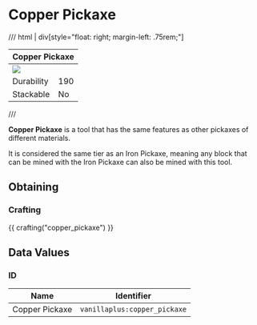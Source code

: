 # Copper Pickaxe

/// html | div[style="float: right; margin-left: .75rem;"]
<table>
  <thead>
    <tr>
      <th style="text-align: center;" colspan="2">Copper Pickaxe</td>
    </tr>
  </thead>
  <tbody>
    <tr>
      <td colspan="2"><img src="../../../assets/img/items/copper_pickaxe.png" style="max-width: 250px;">
    </tr>
    <tr>
      <td>Durability</td>
      <td>190</td>
    </tr>
    <tr>
      <td>Stackable</td>
      <td>No</td>
    </tr>
  </tbody>
</table>
///

**Copper Pickaxe** is a tool that has the same features as other pickaxes of different materials.

It is considered the same tier as an Iron Pickaxe, meaning any block that can be mined with the Iron Pickaxe can also be mined with this tool.

## Obtaining

### Crafting

{{ crafting("copper_pickaxe") }}

## Data Values

### ID

| Name           | Identifier                   |
|----------------|------------------------------|
| Copper Pickaxe | `vanillaplus:copper_pickaxe` |